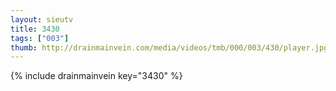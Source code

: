```yaml
--- 
layout: sieutv
title: 3430
tags: ["003"]
thumb: http://drainmainvein.com/media/videos/tmb/000/003/430/player.jpg
---
```

{% include drainmainvein key="3430" %} 
